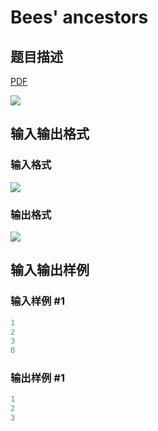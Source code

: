 # Bees&#039; ancestors

## 题目描述

[problemUrl]: https://uva.onlinejudge.org/index.php?option=com_onlinejudge&Itemid=8&category=279&page=show_problem&problem=3890

[PDF](https://uva.onlinejudge.org/external/124/p12459.pdf)

![](https://cdn.luogu.com.cn/upload/vjudge_pic/UVA12459/167995d3f3e4ddcc6ee5bbcf84681bd40654189d.png)

## 输入输出格式

### 输入格式

![](https://cdn.luogu.com.cn/upload/vjudge_pic/UVA12459/24745db70deae69cae184ccac265cf416b3c6e8d.png)

### 输出格式

![](https://cdn.luogu.com.cn/upload/vjudge_pic/UVA12459/7aef34bd0ff0bd786180f70d20f345d7f5edfaf1.png)

## 输入输出样例

### 输入样例 #1

```cpp
1
2
3
0
```


### 输出样例 #1

```cpp
1
2
3
```


